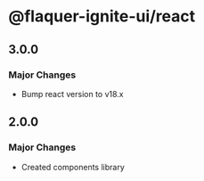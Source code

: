# @flaquer-ignite-ui/react

## 3.0.0

### Major Changes

- Bump react version to v18.x

## 2.0.0

### Major Changes

- Created components library
